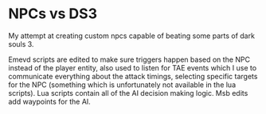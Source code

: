 # NPCs vs DS3
My attempt at creating custom npcs capable of beating some parts of dark souls 3.

Emevd scripts are edited to make sure triggers happen based on the NPC instead of the player entity, also used to listen for TAE events which I use to communicate everything about the attack timings, selecting specific targets for the NPC (something which is unfortunately not available in the lua scripts).
Lua scripts contain all of the AI decision making logic.
Msb edits add waypoints for the AI.
